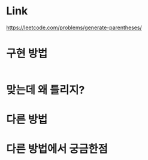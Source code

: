 # Link
https://leetcode.com/problems/generate-parentheses/

# 구현 방법

```python


```

# 맞는데 왜 틀리지?


# 다른 방법


# 다른 방법에서 궁금한점